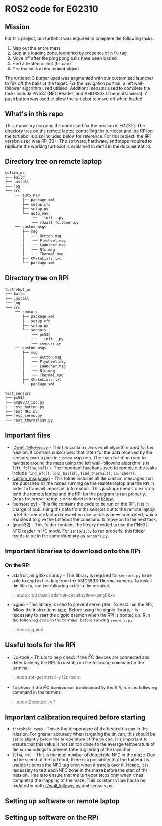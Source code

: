 # ROS2 code for EG2310

## Mission
For this project, our turtlebot was required to complete the following tasks.

  1. Map out the entire maze
  2. Stop at a loading zone, identified by presence of NFC tag
  3. Move off after the ping pong balls have been loaded
  4. Find a heated object (tin can)
  5. Fire the balls at the heated object

The turtlebot 3 burger used was augmented with our customized launcher to fire off the balls at the target. For the navigation portion, a left wall-follower algorithm used utilised. Additional sensors used to complete the tasks include PN532 (NFC Reader) and AMG8833 (Thermal Camera). A push button was used to allow the turtlebot to move off when loaded.

## What's in this repo
This repository contains the code used for the mission in EG2310. The directory tree on the remote laptop controlling the turtlebot and the RPi on the turtlebot is also included below for reference. For this project, the RPi version used was RPi 3B+. The software, hardware, and steps required to replicate the working turtlebot is explained in detail in the documentation. 

## Directory tree on remote laptop
```bash
colcon_ws
├── build
├── install
├── log
└── src
    ├── auto_nav
    │   ├── package.xml
    │   ├── setup.cfg
    │   ├── setup.py
    │   └── auto_nav
    │       ├── __init__.py
    │       └── r2wall_follower.py
    └── custom_msgs
        ├── msg
        │   ├── Button.msg
        │   ├── Flywheel.msg
        │   ├── Launcher.msg
        │   ├── Nfc.msg
        │   └── Thermal.msg
        ├── CMakeLists.txt
        └── package.xml
```

## Directory tree on RPi
```bash
turtlebot_ws
├── build
├── install
├── log
└── src
    ├── sensors
    │   ├── package.xml
    │   ├── setup.cfg
    │   ├── setup.py
    │   └── sensors
    │       ├── pn532
    │       ├── __init__.py
    │       └── sensors.py
    └── custom_msgs
        ├── msg
        │   ├── Button.msg
        │   ├── Flywheel.msg
        │   ├── Launcher.msg
        │   ├── Nfc.msg
        │   └── Thermal.msg
        ├── CMakeLists.txt
        └── package.xml
        
test_sensors
├── pn532
├── amg8833_i2c.py
├── test_button.py
├── test_NFC.py
├── test_servo.py
└── test_thermalcam.py
```

## Important files
* [r2wall_follower.py](https://github.com/jaredoong/r2auto_nav/blob/main/r2wall_follower.py) - This file contains the overall algorithm used for the mission. It contains subscribers that listen for the data received by the sensors, over topics in ```custom_msgs/msg```. The main function used to navigate around the maze using the left wall-following algorithm is in ```left_follow_wall()```. The important functions used to complete the tasks include ```find_nfc()```, ```load_balls()```, ```find_thermal()```, ```launcher()```.
* [custom_msgs/msg](https://github.com/jaredoong/r2auto_nav/tree/main/custom_msgs/msg) - This folder includes all the custom messages that are published by the nodes running on the remote laptop and the RPi in order to transmit important information. This package needs to exist on both the remote laptop and the RPi for the program to run properly. Steps for proper setup is described in detail [below](#Setting-up-software-on-remote-laptop).
* [sensors.py] - This file contains the code to be run on the RPi. It is in charge of publishing the data from the sensors out to the remote laptop to let the remote laptop know when one task has been completed, which enables it to give the turtlebot the command to move on to the next task.
* [pnc532] - This folder contains the library needed to use the PN532 NFC reader in I<sup>2</sup>C mode. For ```sensors.py``` to run properly, this folder needs to be in the same directory as ```sensors.py```.

## Important libraries to download onto the RPi
### On the RPi
* adafruit_amg88xx library - This library is required for ```sensors.py``` to be able to read in the data from the AMG8833 Thermal camera. To install the library, run the following code in the terminal.
> sudo pip3 install adafruit-circuitpython-amg88xx
* pigpio - This library is used to prevent servo jitter. To install on the RPi, follow the instructions [here](https://abyz.me.uk/rpi/pigpio/download.html). Before using the pigpio library, it is necessary to start the pigpio daemon when the RPi is booted up. Run the following code in the terminal before running ```sensors.py```.
> sudo pigpiod

## Useful tools for the RPi
* i2c-tools - This is to help check if the I<sup>2</sup>C devices are connected and detectable by the RPi. To install, run the following command in the terminal.
> sudo apt-get install -y i2c-tools
* To check if the I<sup>2</sup>C devices can be detected by the RPi, run the following command in the terminal.
> sudo i2cdetect -y 1

## Important calibration required before starting
* ```threshold_temp``` - This is the temperature of the heated tin can in the mission. For greater accuracy when targeting the tin can, this should be set to slightly below the temperature of the tin can. It is important to ensure that this value is not set too close to the average temperature of the surroundings to prevent false triggering of the launcher
* ```TOTAL_NFC``` - This is the total number of detectable NFC in the maze. Due to the speed of the turtlebot, there is a possibility that the turtlebot is unable to sense the NFC tag even when it travels over it. Hence, it is necessary to test each NFC zone in the maze before the start of the mission. This is to ensure that the turtlebot stops only when it has completed the mapping of the maze. This constant value has to be updated in both [r2wall_follower.py](https://github.com/jaredoong/r2auto_nav/blob/main/r2wall_follower.py) and sensors.py.

## Setting up software on remote laptop


## Setting up software on the RPi
